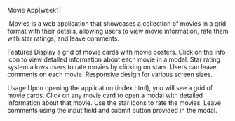 Movie App[week1]

iMovies is a web application that showcases a collection of movies in a grid format with their details, allowing users to view movie information, rate them with star ratings, and leave comments.

Features
Display a grid of movie cards with movie posters.
Click on the info icon to view detailed information about each movie in a modal.
Star rating system allows users to rate movies by clicking on stars.
Users can leave comments on each movie.
Responsive design for various screen sizes.

Usage
Upon opening the application (index.html), you will see a grid of movie cards.
Click on any movie card to open a modal with detailed information about that movie.
Use the star icons to rate the movies.
Leave comments using the input field and submit button provided in the modal.
